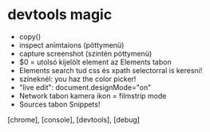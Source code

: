 # devtools magic

* copy()
* inspect animtaions (pöttymenü)
* capture screenshot (szintén pöttymenü)
* $0 = utolsó kijelölt element az Elements tabon
* Elements search tud css és xpath selectorral is keresni!
* színeknél: you haz the color picker!
* "live edit": document.designMode="on"
* Network tabon kamera ikon = filmstrip mode
* Sources tabon Snippets!

[chrome], [console], [devtools], [debug]
